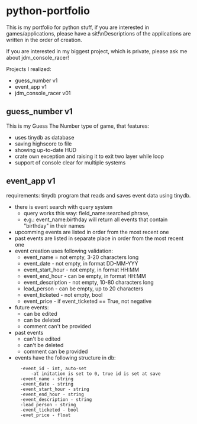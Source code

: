 # python-portfolio
This is my portfolio for python stuff, if you are interested in games/applications, please have a sit!\nDescriptions of the applications are written in the order of creation.

If you are interested in my biggest project, which is private, please ask me about jdm_console_racer!

Projects I realized:
* guess_number v1
* event_app v1
* jdm_console_racer v01

## guess_number v1
This is my Guess The Number type of game, that features:
* uses tinydb as database
* saving highscore to file
* showing up-to-date HUD
* crate own exception and raising it to exit two layer while loop
* support of console clear for multiple systems

## event_app v1
requirements: tinydb
program that reads and saves event data using tinydb.
* there is event search with query system
  * query works this way: field_name:searched phrase,
  * e.g.: event_name:birthday will return all events that contain "birthday" in their names
* upcomming events are listed in order from the most recent one 
* past events are listed in separate place in order from the most recent one
* event creation uses following validation:
  * event_name = not empty, 3-20 characters long
  * event_date - not empty, in format DD-MM-YYY
  * event_start_hour - not empty, in format HH:MM
  * event_end_hour - can be empty, in format HH:MM
  * event_description - not empty, 10-80 characters long
  * lead_person - can be empty, up to 20 characters
  * event_ticketed - not empty, bool
  * event_price - if event_ticketed == True, not negative 
* future events:
  * can be edited
  * can be deleted
  * comment can't be provided
* past events
  * can't be edited
  * can't be deleted
  * comment can be provided
* events have the following structure in db:
  ```
    -event_id - int, auto-set
        -at initation is set to 0, true id is set at save
    -event_name - string
    -event_date - string
    -event_start_hour - string
    -event_end_hour - string
    -event_description - string
    -lead_person - string
    -event_ticketed - bool
    -evet_price - float
  ```
